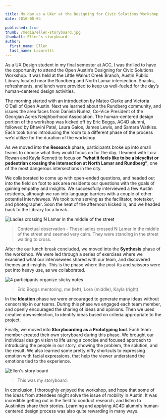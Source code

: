 ```yaml
---

title: My day as a UXer at the Designing for Civic Solutions Workshop
date: 2016-05-04

published: true
thumb: /media/ellen-storyboard.jpg
thumbalt: Ellen's storyboard
author:
  first_name: Ellen
  last_name: Lazaretti
---
```


As a UX Design student in my final semester at ACC, I was thrilled to have the opportunity to attend the Open Austin’s Designing for Civic Solutions Workshop. It was held at the Little Walnut Creek Branch, Austin Public Library located near the Rundberg and North Lamar intersection. Snacks, refreshments, and lunch were provided to keep us well-fueled for the day’s human-centered design activities.

The morning started with an introduction by Mateo Clarke and Victoria O’Dell of Open Austin. Next we learned about the Rundberg community, and issues the area faces from Daniela Nuñez, Co-Vice President of the Georgian Acres Neighborhood Association. The human-centered design portion of the workshop was kicked off by Eric Boggs, AC4D alumni, followed by Bhavini Patel, Laura Galos, James Lewis, and Samara Watkiss. Each took turns introducing the room to a different phase of the process we’d utilize for the duration of the workshop.

As we moved into the **Research** phase, participants broke up into small teams to choose what they would focus on for the day. I teamed with Lora Rowan and Kayla Kennett to focus on **“what it feels like to be a bicyclist or pedestrian crossing the intersection at North Lamar and Rundberg”**, one of the most dangerous intersections in the city.

We collaborated to come up with open-ended questions, and headed out into the field on foot to ask area residents our questions with the goals of gaining empathy and insights. We successfully interviewed a few Austin residents, although we ran into language barriers with a couple of other potential interviewees. We took turns serving as the facilitator, notetaker, and photographer. Soon the heat of the afternoon kicked in, and we headed back to the Library for a break.

![Ladies crossing N Lamar in the middle of the street](/media/ellen-Contextal-observation.jpg)

> Contextual observation - These ladies crossed N Lamar in the middle of the street and seemed very calm. They were standing in the street waiting to cross.

After the our lunch break concluded, we moved into the **Synthesis** phase of the workshop. We were led through a series of exercises where we examined what our interviewees shared with our team, and discovered themes and insights. This is the phase where the post-its and scissors were put into heavy use, as we collaborated.

![4 participants organize sticky notes](/media/ellen-mentor.jpg)

> Eric Boggs mentoring, me (left), Lora (middle), Kayla (right)

In the **Ideation** phase we were encouraged to generate many ideas without censorship in our teams. During this phase we engaged each team member, and openly encouraged the sharing of ideas and opinions. Then we used creative downselection, to identify ideas based on criteria appropriate to the project.

Finally, we moved into **Storyboarding as a Prototyping tool**. Each team member created their own storyboard during this phase. We brought our individual design vision to life using a concise and focused approach to introducing the people in our story, showing the problem, the solution, and the result. We also learned some pretty nifty shortcuts to expressing emotion with facial expressions, that help the viewer understand the emotions tied to the experience.

![Ellen's story board](/media/ellen-storyboard.jpg)

> This was my storyboard.

In conclusion, I thoroughly enjoyed the workshop, and hope that some of the ideas from attendees might solve the issue of mobility in Austin. It was incredible getting out in the field to conduct research, and listen to Austinites share their stories. Learning and applying AC4D alumni’s human-centered design process was also quite rewarding in many ways.
